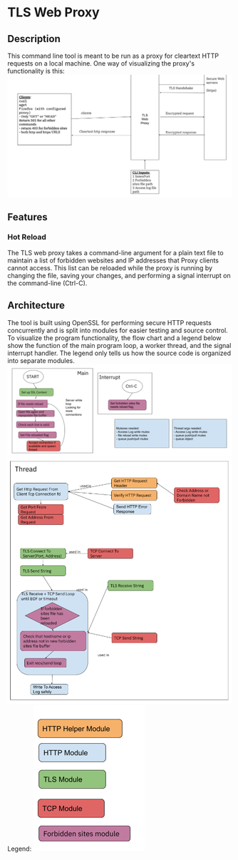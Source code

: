 # TLS Web Proxy
## Description
This command line tool is meant to be run as a proxy for cleartext HTTP requests on a local machine. One way of visualizing the proxy's functionality is this:
![proxy diagram](doc/img/TLS%20Proxy%20diagram.png)
## Features
### Hot Reload
The TLS web proxy takes a command-line argument for a plain text file to maintain a list of forbidden websites and IP addresses that Proxy clients cannot access. This list can be reloaded while the proxy is running by changing the file, saving your changes, and performing a signal interrupt on the command-line (Ctrl-C).
## Architecture
The tool is built using OpenSSL for performing secure HTTP requests concurrently and is split into modules for easier testing and source control. To visualize the program functionality, the flow chart and a legend below show the function of the main program loop, a worker thread, and the signal interrupt handler. The legend only tells us how the source code is organized into separate modules.
![main program loop](doc/img/programFlowDiagram1.png)
![worker thread](doc/img/threadDiagram.png)
Legend:
![legend](doc/img/legend.png)